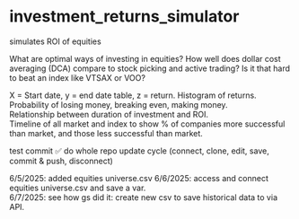 # investment_returns_simulator
simulates ROI of equities


What are optimal ways of investing in equities? 
How well does dollar cost averaging (DCA) compare to stock picking and active trading?
Is it that hard to beat an index like VTSAX or VOO?

X = Start date, y = end date table, z = return. Histogram of returns. Probability of losing money, breaking even, making money.  
Relationship between duration of investment and ROI.  
Timeline of all market and index to show % of companies more successful than market, and those less successful than market.

test commit ✅
do whole repo update cycle (connect, clone, edit, save, commit & push, disconnect)

6/5/2025: added equities universe.csv
6/6/2025: access and connect equities universe.csv and save a var.  
6/7/2025: see how gs did it: create new csv to save historical data to via API. 

